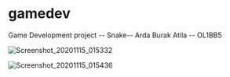 # gamedev
Game Development project -- Snake-- Arda Burak Atila -- OL1BB5


![Screenshot_20201115_015332](https://user-images.githubusercontent.com/56447709/99160337-a48d7680-26e6-11eb-91dd-50f7fcefb885.png)



![Screenshot_20201115_015436](https://user-images.githubusercontent.com/56447709/99160338-a5bea380-26e6-11eb-975b-019d06b95772.png)

